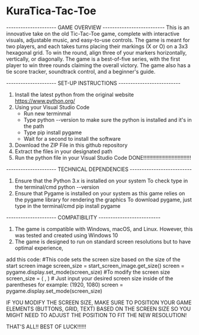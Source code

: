 # KuraTica-Tac-Toe

--------------------- GAME OVERVIEW --------------------------
This is an innovative take on the old Tic-Tac-Toe game, complete with interactive visuals, adjustable music, and easy-to-use controls. The game is meant for two players, and each takes turns placing their markings (X or O) on a 3x3 hexagonal grid. To win the round, align three of your markers horizontally, vertically, or diagonally. The game is a best-of-five series, with the first player to win three rounds claiming the overall victory. The game also has a tie score tracker, soundtrack control, and a beginner's guide.


--------------------- SET-UP INSTRUCTIONS --------------------------

1. Install the latest python from the original website
   https://www.python.org/
2. Using your Visual Studio Code
   - Run new terminmal
   - Type python --version to make sure the python is installed and it's in the path
   - Type pip install pygame
   - Wait for a second to install the software
3. Download the ZIP File in this github repository
4. Extract the files in your designated path
5. Run the python file in your Visual Studio Code
DONE!!!!!!!!!!!!!!!!!!!!!!!!!!!!!!!!

--------------------- TECHNICAL DEPENDENCIES --------------------------
1. Ensure that the Python 3.x is installed on your system
  To check type in the terminal/cmd python --version
2. Ensure that Pygame is installed on your system as this game relies on the pygame library for rendering the graphics
   To download pygame, just type in the terminal/cmd pip install pygame

--------------------- COMPATIBILITY --------------------------
1. The game is compatible with Windows, macOS, and Linux. However, this was tested and created using Windows 10
2. The game is designed to run on standard screen resolutions but to have optimal experience, 

add this code:
#This code sets the screen size based on the size of the start screen image
screen_size = start_screen_image.get_size()
screen = pygame.display.set_mode(screen_size)
#To modify the screen size
screen_size = ( , )  # Just input your desired screen size inside of the parentheses for example: (1920, 1080)
screen = pygame.display.set_mode(screen_size)

IF YOU MODIFY THE SCREEN SIZE, MAKE SURE TO POSITION YOUR GAME ELEMENTS (BUTTONS, GRID, TEXT) BASED ON THE SCREEN SIZE SO YOU MIGHT NEED TO ADJUST THE POSITION TO FIT THE NEW RESOLUTION!

THAT'S ALL!! BEST OF LUCK!!!!!!  


   
